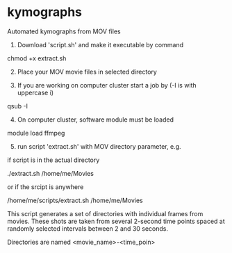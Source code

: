 # kymographs
Automated kymographs from MOV files

1) Download 'script.sh' and make it executable by command

chmod +x extract.sh

2) Place your MOV movie files in selected directory

3) If you are working on computer cluster start a job by (-I is with uppercase i)

qsub -I 

4) On computer cluster, software module must be loaded 

module load ffmpeg

5) run script 'extract.sh' with MOV directory parameter, e.g.

if script is in the actual directory

./extract.sh /home/me/Movies

or if the srcipt is anywhere

/home/me/scripts/extract.sh /home/me/Movies

This script generates a set of directories with individual frames from movies. These shots are taken from several 2-second time points spaced at randomly selected intervals between 2 and 30 seconds. 

Directories are named <movie_name>-<time_poin>
